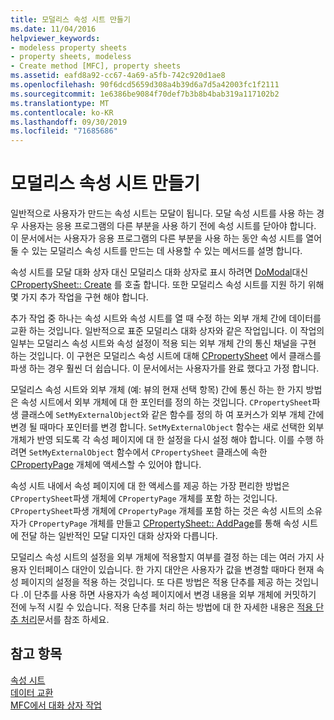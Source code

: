 ```yaml
---
title: 모덜리스 속성 시트 만들기
ms.date: 11/04/2016
helpviewer_keywords:
- modeless property sheets
- property sheets, modeless
- Create method [MFC], property sheets
ms.assetid: eafd8a92-cc67-4a69-a5fb-742c920d1ae8
ms.openlocfilehash: 90f6dcd5659d308a4b39d6a7d5a42003fc1f2111
ms.sourcegitcommit: 1e6386be9084f70def7b3b8b4bab319a117102b2
ms.translationtype: MT
ms.contentlocale: ko-KR
ms.lasthandoff: 09/30/2019
ms.locfileid: "71685686"
---
```

# <a name="creating-a-modeless-property-sheet"></a>모덜리스 속성 시트 만들기

일반적으로 사용자가 만드는 속성 시트는 모달이 됩니다. 모달 속성 시트를 사용 하는 경우 사용자는 응용 프로그램의 다른 부분을 사용 하기 전에 속성 시트를 닫아야 합니다. 이 문서에서는 사용자가 응용 프로그램의 다른 부분을 사용 하는 동안 속성 시트를 열어 둘 수 있는 모덜리스 속성 시트를 만드는 데 사용할 수 있는 메서드를 설명 합니다.

속성 시트를 모달 대화 상자 대신 모덜리스 대화 상자로 표시 하려면 [DoModal](../mfc/reference/cpropertysheet-class.md#domodal)대신 [CPropertySheet:: Create](../mfc/reference/cpropertysheet-class.md#create) 를 호출 합니다. 또한 모덜리스 속성 시트를 지원 하기 위해 몇 가지 추가 작업을 구현 해야 합니다.

추가 작업 중 하나는 속성 시트와 속성 시트를 열 때 수정 하는 외부 개체 간에 데이터를 교환 하는 것입니다. 일반적으로 표준 모덜리스 대화 상자와 같은 작업입니다. 이 작업의 일부는 모덜리스 속성 시트와 속성 설정이 적용 되는 외부 개체 간의 통신 채널을 구현 하는 것입니다. 이 구현은 모덜리스 속성 시트에 대해 [CPropertySheet](../mfc/reference/cpropertysheet-class.md) 에서 클래스를 파생 하는 경우 훨씬 더 쉽습니다. 이 문서에서는 사용자가를 완료 했다고 가정 합니다.

모덜리스 속성 시트와 외부 개체 (예: 뷰의 현재 선택 항목) 간에 통신 하는 한 가지 방법은 속성 시트에서 외부 개체에 대 한 포인터를 정의 하는 것입니다. `CPropertySheet`파생 클래스에 `SetMyExternalObject`와 같은 함수를 정의 하 여 포커스가 외부 개체 간에 변경 될 때마다 포인터를 변경 합니다. `SetMyExternalObject` 함수는 새로 선택한 외부 개체가 반영 되도록 각 속성 페이지에 대 한 설정을 다시 설정 해야 합니다. 이를 수행 하려면 `SetMyExternalObject` 함수에서 `CPropertySheet` 클래스에 속한 [CPropertyPage](../mfc/reference/cpropertypage-class.md) 개체에 액세스할 수 있어야 합니다.

속성 시트 내에서 속성 페이지에 대 한 액세스를 제공 하는 가장 편리한 방법은 `CPropertySheet`파생 개체에 `CPropertyPage` 개체를 포함 하는 것입니다. `CPropertySheet`파생 개체에 `CPropertyPage` 개체를 포함 하는 것은 속성 시트의 소유자가 `CPropertyPage` 개체를 만들고 [CPropertySheet:: AddPage](../mfc/reference/cpropertysheet-class.md#addpage)를 통해 속성 시트에 전달 하는 일반적인 모달 디자인 대화 상자와 다릅니다.

모덜리스 속성 시트의 설정을 외부 개체에 적용할지 여부를 결정 하는 데는 여러 가지 사용자 인터페이스 대안이 있습니다. 한 가지 대안은 사용자가 값을 변경할 때마다 현재 속성 페이지의 설정을 적용 하는 것입니다. 또 다른 방법은 적용 단추를 제공 하는 것입니다 .이 단추를 사용 하면 사용자가 속성 페이지에서 변경 내용을 외부 개체에 커밋하기 전에 누적 시킬 수 있습니다. 적용 단추를 처리 하는 방법에 대 한 자세한 내용은 [적용 단추 처리](../mfc/handling-the-apply-button.md)문서를 참조 하세요.

## <a name="see-also"></a>참고 항목

[속성 시트](../mfc/property-sheets-mfc.md)<br/>
[데이터 교환](../mfc/exchanging-data.md)<br/>
[MFC에서 대화 상자 작업](../mfc/life-cycle-of-a-dialog-box.md)
